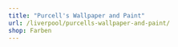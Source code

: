 ```yaml
---
title: "Purcell's Wallpaper and Paint"
url: /liverpool/purcells-wallpaper-and-paint/
shop: Farben
---
```

